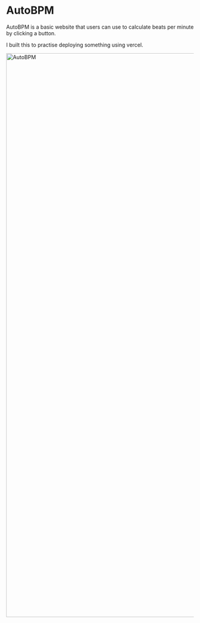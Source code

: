 # AutoBPM
AutoBPM is a basic website that users can use to calculate beats per minute by clicking a button.

I built this to practise deploying something using vercel.

<img width="1512" alt="AutoBPM" src="https://github.com/user-attachments/assets/a8ef6563-5a72-4271-a6a6-25aa8978fadb" />

